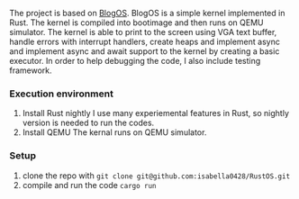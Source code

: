 The project is based on [BlogOS](https://github.com/phil-opp/blog_os).
BlogOS is a simple kernel implemented in Rust. The kernel is compiled into bootimage and then runs on QEMU simulator. The kernel is able to print to the screen using VGA text buffer, handle errors with interrupt handlers, create heaps and implement async and implement async and await support to the kernel by creating a basic executor. In order to help debugging the code, I also include testing framework.

### Execution environment
1. Install Rust nightly
I use many experiemental features in Rust, so nightly version is needed to run the codes.
2. Install QEMU
The kernal runs on QEMU simulator.

### Setup
1. clone the repo with `git clone git@github.com:isabella0428/RustOS.git`
2. compile and run the code `cargo run`
